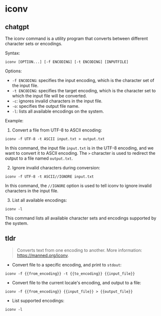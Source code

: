 # iconv 
## chatgpt 
The iconv command is a utility program that converts between different character sets or encodings. 

Syntax: 

```
iconv [OPTION...] [-f ENCODING] [-t ENCODING] [INPUTFILE]
```

Options:

- `-f ENCODING`: specifies the input encoding, which is the character set of the input file.
- `-t ENCODING`: specifies the target encoding, which is the character set to which the input file will be converted.
- `-c`: ignores invalid characters in the input file.
- `-o`: specifies the output file name.
- `-l`: lists all available encodings on the system.

Example:

1. Convert a file from UTF-8 to ASCII encoding:

```
iconv -f UTF-8 -t ASCII input.txt > output.txt
```

In this command, the input file `input.txt` is in the UTF-8 encoding, and we want to convert it to ASCII encoding. The `>` character is used to redirect the output to a file named `output.txt`.

2. Ignore invalid characters during conversion:

```
iconv -f UTF-8 -t ASCII//IGNORE input.txt
```

In this command, the `//IGNORE` option is used to tell iconv to ignore invalid characters in the input file.

3. List all available encodings:

```
iconv -l
```

This command lists all available character sets and encodings supported by the system. 

## tldr 
 
> Converts text from one encoding to another.
> More information: <https://manned.org/iconv>.

- Convert file to a specific encoding, and print to `stdout`:

`iconv -f {{from_encoding}} -t {{to_encoding}} {{input_file}}`

- Convert file to the current locale's encoding, and output to a file:

`iconv -f {{from_encoding}} {{input_file}} > {{output_file}}`

- List supported encodings:

`iconv -l`
